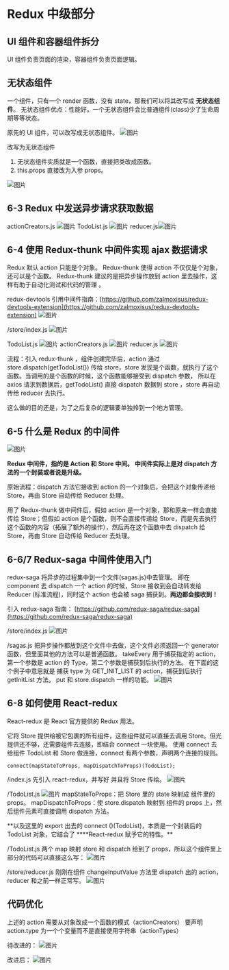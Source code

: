 # Redux 中级部分

## UI 组件和容器组件拆分

UI 组件负责页面的渲染，容器组件负责页面逻辑。

## 无状态组件

一个组件，只有一个 render 函数，没有 state，那我们可以将其改写成 **无状态组件**。
无状态组件优点：性能好。一个无状态组件会比普通组件(class)少了生命周期等等状态。

原先的 UI 组件，可以改写成无状态组件。
![图片](https://images-cdn.shimo.im/8zxIjC5aqlojxSEW/image.png!thumbnail)

改写为无状态组件

1. 无状态组件实质就是一个函数，直接把类改成函数。
2. this.props 直接改为入参 props。

![图片](https://images-cdn.shimo.im/j84SkPrkhak4jHdN/image.png!thumbnail)

## 6-3 Redux 中发送异步请求获取数据

actionCreators.js
![图片](https://images-cdn.shimo.im/y4gwxErHqlwc323u/image.png!thumbnail)
TodoList.js
![图片](https://images-cdn.shimo.im/Q6FJFUqK5HY4Zdjc/image.png!thumbnail)
reducer.js![图片](https://images-cdn.shimo.im/yAThKtdaIP0VVjTu/image.png!thumbnail)

## 6-4 使用 Redux-thunk 中间件实现 ajax 数据请求

Redux 默认 action 只能是个对象。
Redux-thunk 使得 action 不仅仅是个对象，还可以是个函数。
Redux-thunk 建议的是把异步操作放到 action 里去操作，这样有助于自动化测试和代码的管理 。

redux-devtools 引用中间件指南：[https://github.com/zalmoxisus/redux-devtools-extension](https://github.com/zalmoxisus/redux-devtools-extension)
![图片](https://images-cdn.shimo.im/YfHp6WVXcwkB7oPd/image.png!thumbnail)

/store/index.js
![图片](https://images-cdn.shimo.im/6TV28Hh93wwK9bN0/image.png!thumbnail)

TodoList.js
![图片](https://images-cdn.shimo.im/DLEoQcOcBsYEk5kl/image.png!thumbnail)
actionCreators.js
![图片](https://images-cdn.shimo.im/vZwYRgp2Cp8MO0w3/image.png!thumbnail)
reducer.js
![图片](https://images-cdn.shimo.im/MDklL05vHJ0XH6GP/image.png!thumbnail)

流程：引入 redux-thunk ，组件创建完毕后，action 通过 store.dispatch(getTodoList()) 传给 store，store 发现是个函数，就执行了这个函数。当调用的是个函数的时候，这个函数能够接受到 dispatch 参数， 所以在 axios 请求到数据后，getTodoList() 直接 dispatch 数据到 store ，store 再自动传给 reducer 去执行。

这么做的目的还是，为了之后复杂的逻辑要单独拎到一个地方管理。

## 6-5 什么是 Redux 的中间件

![图片](https://images-cdn.shimo.im/Apih0T1CRkIvvZpE/image.png!thumbnail)

**Redux 中间件，指的是 Action 和 Store 中间。**
**中间件实际上是对 dispatch 方法的一个封装或者说是升级。**

原始流程：dispatch 方法它接收到 action 的一个对象后，会把这个对象传递给 Store，再由 Store 自动传给 Reducer 处理。

用了 Redux-thunk 做中间件后，假如 action 是一个对象，那和原来一样会直接传给 Store；但假如 action 是个函数，则不会直接传递给 Store，而是先去执行这个函数的内容（拓展了额外的操作），然后再在这个函数中去 dispatch 给 Store，再由 Store 自动传给 Reducer 去处理。

## 6-6/7 Redux-saga 中间件使用入门

redux-saga 将异步的过程集中到一个文件(sagas.js)中去管理。
即在 component 去 dispatch 一个 action 的时候，Store 接收到会自动转发给 Reducer (标准流程)，同时这个 action 也会被 saga 捕获到。**两边都会接收到！**

引入 redux-saga 指南： [https://github.com/redux-saga/redux-saga](https://github.com/redux-saga/redux-saga)

/store/index.js
![图片](https://images-cdn.shimo.im/Py0L8qNOz2UcYk73/image.png!thumbnail)

/sagas.js
把异步操作都放到这个文件中去做，这个文件必须返回一个 generator 函数，但里面其他的方法可以是普通函数。
takeEvery 用于捕获指定的 action，第一个参数是 action 的 Type，第二个参数是捕获到后执行的方法。 在下面的这个例子中意思就是 捕获 type 为 GET_INIT_LIST 的 action，捕获到后执行 getInitList 方法。
put 和 store.dispatch 一样的功能。
![图片](https://images-cdn.shimo.im/Mqtji1MEuYQVFLCZ/image.png!thumbnail)

## 6-8 如何使用 React-redux

React-redux 是 React 官方提供的 Redux 用法。

<Provider /> 它将 Store 提供给被它包裹的所有组件，这些组件就可以直接去调用 Store。但光提供还不够，还需要组件去连接，即结合 connect 一块使用。
使用 connect 去给组件 TodoList 和 Store 做连接，connect 有两个参数，声明两个连接的规则。

```
connect(mapStateToProps, mapDispatchToProps)(TodoList);
```

/index.js
先引入 react-redux，并写好 <Provider /> 并且将 Store 传给<Provider />。
![图片](https://images-cdn.shimo.im/l2ScQavszWYHTha3/image.png!thumbnail)

/TodoList.js
![图片](https://images-cdn.shimo.im/8hgEpmjYYS864KDI/image.png!thumbnail)
mapStateToProps：把 Store 里的 state 映射成 组件里的 props。
mapDispatchToProps：使 store.dispatch 映射到 组件的 props 上，然后组件元素可直接调用 dispatch 方法。

**以及这里的 export 出去的 connect ()(TodoList)，本质是一个封装后的 TodoList 对象，它结合了 \*\***React-redux 赋予它的特性。\*\*

/TodoList.js
两个 map 映射 store 和 dispatch 给到了 props，所以这个组件里上部分的代码可以直接这么写：
![图片](https://images-cdn.shimo.im/5xCV5I3vpE0xeRzj/image.png!thumbnail)

/store/reducer.js
刚刚在组件 changeInputValue 方法里 dispatch 出的 action， reducer 和之前一样正常写。
![图片](https://images-cdn.shimo.im/nL9myWu710IiPh7I/image.png!thumbnail)

## 代码优化

上述的 action 需要从对象改成一个函数的模式（actionCreators）
要声明 action.type 为一个个变量而不是直接使用字符串（actionTypes）

待改进的：
![图片](https://images-cdn.shimo.im/u2Go6maSnyI5X5e8/image.png!thumbnail)

改进后：
![图片](https://images-cdn.shimo.im/JaySe6lJrBMkgV6G/image.png!thumbnail)
